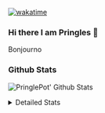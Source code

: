[![wakatime](https://wakatime.com/badge/user/abd317df-612e-44b4-8787-15db7b574b2f.svg)](https://wakatime.com/@abd317df-612e-44b4-8787-15db7b574b2f)
### Hi there I am Pringles 👋

Bonjourno

### Github Stats
![PringlePot' Github Stats](https://github-readme-stats.vercel.app/api?username=PringlePot&show_icons=true&theme=dark&count_private=true)

<details>
  <summary>Detailed Stats</summary>
    
<!--START_SECTION:waka-->
![Code Time](http://img.shields.io/badge/Code%20Time-403%20hrs%2038%20mins-blue)

![Profile Views](http://img.shields.io/badge/Profile%20Views-3-blue)

![Lines of code](https://img.shields.io/badge/From%20Hello%20World%20I%27ve%20Written-110%20Thousand%20lines%20of%20code-blue)

**🐱 My GitHub Data** 

> 🏆 57 Contributions in the Year 2022
 > 
> 📦 90.7 kB Used in GitHub's Storage 
 > 
> 💼 Opted to Hire
 > 
> 📜 9 Public Repositories 
 > 
> 🔑 11 Private Repositories  
 > 
**I'm an Early 🐤** 

```text
🌞 Morning    124 commits    ████░░░░░░░░░░░░░░░░░░░░░   17.89% 
🌆 Daytime    283 commits    ██████████░░░░░░░░░░░░░░░   40.84% 
🌃 Evening    286 commits    ██████████░░░░░░░░░░░░░░░   41.27% 
🌙 Night      0 commits      ░░░░░░░░░░░░░░░░░░░░░░░░░   0.0%

```
📅 **I'm Most Productive on Sunday** 

```text
Monday       132 commits    ████░░░░░░░░░░░░░░░░░░░░░   19.05% 
Tuesday      62 commits     ██░░░░░░░░░░░░░░░░░░░░░░░   8.95% 
Wednesday    76 commits     ██░░░░░░░░░░░░░░░░░░░░░░░   10.97% 
Thursday     94 commits     ███░░░░░░░░░░░░░░░░░░░░░░   13.56% 
Friday       48 commits     █░░░░░░░░░░░░░░░░░░░░░░░░   6.93% 
Saturday     133 commits    ████░░░░░░░░░░░░░░░░░░░░░   19.19% 
Sunday       148 commits    █████░░░░░░░░░░░░░░░░░░░░   21.36%

```


📊 **This Week I Spent My Time On** 

```text
⌚︎ Time Zone: Europe/Amsterdam

💬 Programming Languages: 
Go                       7 hrs 20 mins       ████████████░░░░░░░░░░░░░   48.78% 
TypeScript               6 hrs 19 mins       ██████████░░░░░░░░░░░░░░░   41.98% 
CSS                      59 mins             █░░░░░░░░░░░░░░░░░░░░░░░░   6.59% 
Docker                   13 mins             ░░░░░░░░░░░░░░░░░░░░░░░░░   1.5% 
Bash                     3 mins              ░░░░░░░░░░░░░░░░░░░░░░░░░   0.34%

🔥 Editors: 
GoLand                   7 hrs 42 mins       ████████████░░░░░░░░░░░░░   51.21% 
WebStorm                 7 hrs 20 mins       ████████████░░░░░░░░░░░░░   48.79%

🐱‍💻 Projects: 
Frontend                 7 hrs 20 mins       ████████████░░░░░░░░░░░░░   48.79% 
Backend                  7 hrs 14 mins       ████████████░░░░░░░░░░░░░   48.03% 
Viewer                   18 mins             ░░░░░░░░░░░░░░░░░░░░░░░░░   2.01% 
gofiber-bug              9 mins              ░░░░░░░░░░░░░░░░░░░░░░░░░   1.11% 
Unknown Project          0 secs              ░░░░░░░░░░░░░░░░░░░░░░░░░   0.06%

💻 Operating System: 
Windows                  15 hrs 3 mins       █████████████████████████   100.0%

```

**I Mostly Code in Java** 

```text
Java                     7 repos             ███████████░░░░░░░░░░░░░░   43.75% 
JavaScript               2 repos             ███░░░░░░░░░░░░░░░░░░░░░░   12.5% 
TypeScript               2 repos             ███░░░░░░░░░░░░░░░░░░░░░░   12.5% 
Python                   1 repo              █░░░░░░░░░░░░░░░░░░░░░░░░   6.25% 
Kotlin                   1 repo              █░░░░░░░░░░░░░░░░░░░░░░░░   6.25%

```


**Timeline**

![Chart not found](https://raw.githubusercontent.com/PringlePot/PringlePot/main/charts/bar_graph.png) 


 Last Updated on 13/02/2022 00:51:18 UTC
<!--END_SECTION:waka-->

</details>
